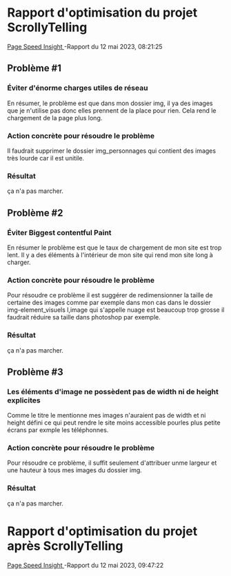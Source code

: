# Rapport d'optimisation du projet ScrollyTelling 

[Page Speed Insight ](https://pagespeed.web.dev/analysis/https-lauriehoude-github-io-Projet-Scrollytelling-Petit-chien/gtuce9ed7m?form_factor=desktop) -Rapport du 12 mai 2023, 08:21:25

## Problème #1

### Éviter d'énorme charges utiles de réseau

En résumer, le problème est que dans mon dossier img, il ya des images que je n'utilise pas donc elles prennent de la place pour rien. Cela rend le chargement de la page plus long.

### Action concrète pour résoudre le problème

Il faudrait supprimer le dossier img_personnages qui contient des images très lourde car il est unitile.


### Résultat

ça n'a pas marcher.

## Problème #2

### Éviter Biggest contentful Paint

En résumer le problème est que le taux de chargement de mon site est trop lent. Il y a des éléments à l'intérieur de mon site qui rend mon site long à charger.

### Action concrète pour résoudre le problème

Pour résoudre ce problème il est suggérer de redimensionner la taille de certaine des images comme par exemple dans mon cas dans le dossier img-element_visuels l,image qui s'appelle nuage est beaucoup trop grosse il faudrait réduire sa taille dans photoshop par exemple.

### Résultat

ça n'a pas marcher.

## Problème #3

### Les éléments d'image ne possèdent pas de width ni de height explicites

Comme le titre le mentionne mes images n'auraient pas de width et ni height défini ce qui peut rendre le site moins accessible pourles plus petite écrans par exmple les téléphonnes.

### Action concrète pour résoudre le problème

Pour résoudre ce problème, il suffit seulement d'attribuer unme largeur et une hauteur à tous mes images du dossier img.
### Résultat

ça n'a pas marcher.

# Rapport d'optimisation du projet après ScrollyTelling 
[Page Speed Insight ](https://pagespeed.web.dev/analysis/https-lauriehoude-github-io-Projet-Scrollytelling-Petit-chien/9rqfnu0op6?form_factor=desktop) -Rapport du 12 mai 2023, 09:47:22


